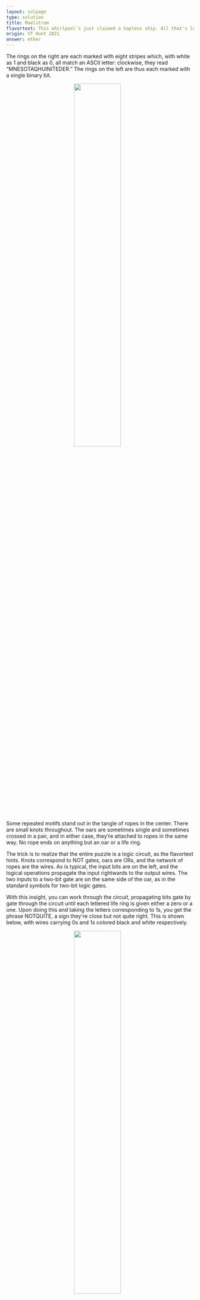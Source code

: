 ```yaml
---
layout: solpage
type: solution
title: Maelstrom
flavortext: This whirlpool's just claimed a hapless ship. All that's left are a few bits and pieces tangled in the rigging, making circuits 'round the center.
origin: VT Hunt 2021
answer: ether
---
```


The rings on the right are each marked with eight stripes which, with white as 1 and black as 0, all match an ASCII letter: clockwise, they read “MNESOTAQHUINITEDER.” The rings on the left are thus each marked with a single binary bit.

<p align="center">
  <img style="float: center; margin: 0px 15px 15px 0px;" src="{{site.imgurl}}/maelstromsol1.png" width="50%" />
</p>

Some repeated motifs stand out in the tangle of ropes in the center. There are small knots throughout. The oars are sometimes single and sometimes crossed in a pair, and in either case, they’re attached to ropes in the same way. No rope ends on anything but an oar or a life ring.

The trick is to realize that the entire puzzle is a logic circuit, as the flavortext hints. Knots correspond to NOT gates, oars are ORs, and the network of ropes are the wires. As is typical, the input bits are on the left, and the logical operations propagate the input rightwards to the output wires. The two inputs to a two-bit gate are on the same side of the oar, as in the standard symbols for two-bit logic gates.

With this insight, you can work through the circuit, propagating bits gate by gate through the circuit until each lettered life ring is given either a zero or a one. Upon doing this and taking the letters corresponding to 1s, you get the phrase NOTQUITE, a sign they're close but not quite right. This is shown below, with wires carrying 0s and 1s colored black and white respectively.

<p align="center">
  <img style="float: center; margin: 0px 15px 15px 0px;" src="{{site.imgurl}}/maelstromsol2.png" width="50%" />
</p>

The real trick is to also realize that the pairs of crossed oars are XORs, which are different from ORs in that they output 0 if both their inputs are 1s. Reworking through the circuit with this change, however, you'll surprisingly still get NOTQUITE.

The real real trick was to also *also* realize that some of the knots are fake. Five of the knots are actually unknots (they’d come undone if you pulled on them). All the others are overhand knots.

If you correctly ignore the decoy knots but fail to substitute in the XORs, you'll *again* got NOTQUITE. It's only upon working through the circuit with both tricks in mind that you get ETHER, the answer. The final circuit, with fake knots circled, is below.

<p align="center">
  <img style="float: center; margin: 0px 15px 15px 0px;" src="{{site.imgurl}}/maelstromsol3.png" width="50%" />
</p>